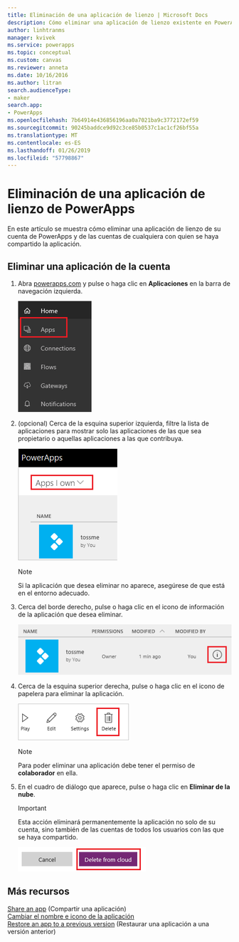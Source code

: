 ```yaml
---
title: Eliminación de una aplicación de lienzo | Microsoft Docs
description: Cómo eliminar una aplicación de lienzo existente en PowerApps
author: linhtranms
manager: kvivek
ms.service: powerapps
ms.topic: conceptual
ms.custom: canvas
ms.reviewer: anneta
ms.date: 10/16/2016
ms.author: litran
search.audienceType:
- maker
search.app:
- PowerApps
ms.openlocfilehash: 7b64914e436856196aa0a7021ba9c3772172ef59
ms.sourcegitcommit: 90245baddce9d92c3ce85b0537c1ac1cf26bf55a
ms.translationtype: MT
ms.contentlocale: es-ES
ms.lasthandoff: 01/26/2019
ms.locfileid: "57798867"
---
```

# <a name="delete-a-canvas-app-from-powerapps"></a>Eliminación de una aplicación de lienzo de PowerApps
En este artículo se muestra cómo eliminar una aplicación de lienzo de su cuenta de PowerApps y de las cuentas de cualquiera con quien se haya compartido la aplicación.

## <a name="delete-an-app-from-your-account"></a>Eliminar una aplicación de la cuenta
1. Abra [powerapps.com](https://web.powerapps.com?utm_source=padocs&utm_medium=linkinadoc&utm_campaign=referralsfromdoc) y pulse o haga clic en **Aplicaciones** en la barra de navegación izquierda.
   
    ![](./media/delete-app/file-apps.png)
2. (opcional) Cerca de la esquina superior izquierda, filtre la lista de aplicaciones para mostrar solo las aplicaciones de las que sea propietario o aquellas aplicaciones a las que contribuya.
   
    ![](./media/delete-app/filter-list.png)
   
    > [!NOTE]
   > Si la aplicación que desea eliminar no aparece, asegúrese de que está en el entorno adecuado.
3. Cerca del borde derecho, pulse o haga clic en el icono de información de la aplicación que desea eliminar.
   
    ![](./media/delete-app/app-options.png)
4. Cerca de la esquina superior derecha, pulse o haga clic en el icono de papelera para eliminar la aplicación.
   
    ![](./media/delete-app/delete-icon.png)
   
    > [!NOTE]
   > Para poder eliminar una aplicación debe tener el permiso de **colaborador** en ella.
5. En el cuadro de diálogo que aparece, pulse o haga clic en **Eliminar de la nube**.  
   
    > [!IMPORTANT]
   > Esta acción eliminará permanentemente la aplicación no solo de su cuenta, sino también de las cuentas de todos los usuarios con las que se haya compartido.
   
    ![](./media/delete-app/delete-button.png)

## <a name="more-resources"></a>Más recursos
[Share an app](share-app.md) (Compartir una aplicación)  
[Cambiar el nombre e icono de la aplicación](set-name-tile.md)  
[Restore an app to a previous version](restore-an-app.md) (Restaurar una aplicación a una versión anterior)  

